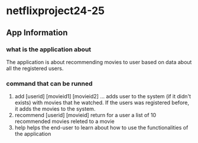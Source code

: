 # netflixproject24-25

## App Information
### what is the application about
The application is about recommending movies to user based on data about all the registered users.
### command that can be runned
1. add \[userid] \[movieid1] \[movieid2] …
     adds user to the system (if it didn't exists) with movies that he watched. If the users was registered before, it adds the movies to the system.
3. recommend \[userid] \[movieid]
     return for a user a list of 10 recommended movies releted to a movie
3. help
     helps the end-user to learn about how to use the functionalities of the application
